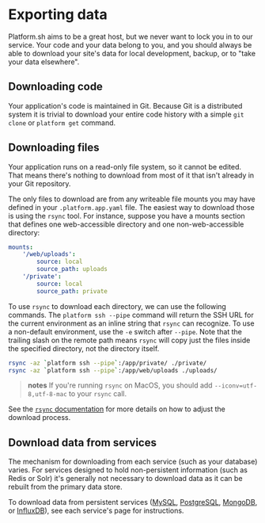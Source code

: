 # Exporting data

Platform.sh aims to be a great host, but we never want to lock you in to our service. Your code and your data belong to you, and you should always be able to download your site's data for local development, backup, or to "take your data elsewhere".

## Downloading code

Your application's code is maintained in Git.  Because Git is a distributed system it is trivial to download your entire code history with a simple `git clone` or `platform get` command.

## Downloading files

Your application runs on a read-only file system, so it cannot be edited.  That means there's nothing to download from most of it that isn't already in your Git repository.

The only files to download are from any writeable file mounts you may have defined in your `.platform.app.yaml` file.  The easiest way to download those is using the `rsync` tool.  For instance, suppose you have a mounts section that defines one web-accessible directory and one non-web-accessible directory:

```yaml
mounts:
    '/web/uploads':
        source: local
        source_path: uploads
    '/private':
        source: local
        source_path: private
```

To use `rsync` to download each directory, we can use the following commands.  The `platform ssh --pipe` command will return the SSH URL for the current environment as an inline string that `rsync` can recognize. To use a non-default environment, use the `-e` switch after `--pipe`.  Note that the trailing slash on the remote path means `rsync` will copy just the files inside the specified directory, not the directory itself.

```bash
rsync -az `platform ssh --pipe`:/app/private/ ./private/
rsync -az `platform ssh --pipe`:/app/web/uploads ./uploads/
```

> **notes**
> If you're running `rsync` on MacOS, you should add `--iconv=utf-8,utf-8-mac` to your `rsync` call.

See the [`rsync` documentation](https://download.samba.org/pub/rsync/rsync.html) for more details on how to adjust the download process.

## Download data from services

The mechanism for downloading from each service (such as your database) varies.  For services designed to hold non-persistent information (such as Redis or Solr) it's generally not necessary to download data as it can be rebuilt from the primary data store.

To download data from persistent services ([MySQL](/configuration/services/mysql.md), [PostgreSQL](/configuration/services/postgresql.md), [MongoDB](/configuration/services/mongodb.md), or [InfluxDB](/configuration/services/influxdb.md)), see each service's page for instructions.
